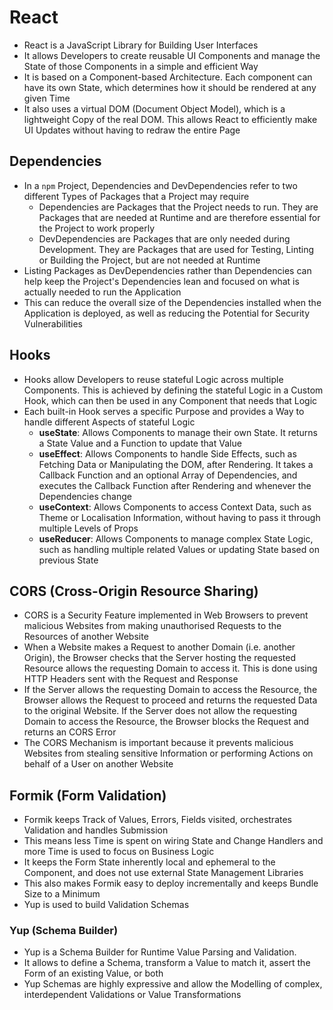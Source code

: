 # React

- React is a JavaScript Library for Building User Interfaces
- It allows Developers to create reusable UI Components and manage the State of those Components in a simple and
  efficient Way
- It is based on a Component-based Architecture. Each component can have its own State, which determines how it should
  be rendered at any given Time
- It also uses a virtual DOM (Document Object Model), which is a lightweight Copy of the real DOM. This allows React to
  efficiently make UI Updates without having to redraw the entire Page

## Dependencies

- In a `npm` Project, Dependencies and DevDependencies refer to two different Types of Packages that a Project may
  require
    - Dependencies are Packages that the Project needs to run. They are Packages that are needed at Runtime and are
      therefore essential for the Project to work properly
    - DevDependencies are Packages that are only needed during Development. They are Packages that are used for Testing,
      Linting or Building the Project, but are not needed at Runtime
- Listing Packages as DevDependencies rather than Dependencies can help keep the Project's Dependencies lean and focused
  on what is actually needed to run the Application
- This can reduce the overall size of the Dependencies installed when the Application is deployed, as well as reducing
  the Potential for Security Vulnerabilities

## Hooks

- Hooks allow Developers to reuse stateful Logic across multiple Components. This is achieved by defining the stateful
  Logic in a Custom Hook, which can then be used in any Component that needs that Logic
- Each built-in Hook serves a specific Purpose and provides a Way to handle different Aspects of stateful Logic
    - __useState__: Allows Components to manage their own State. It returns a State Value and a Function to update that
      Value
    - __useEffect__: Allows Components to handle Side Effects, such as Fetching Data or Manipulating the DOM, after
      Rendering. It takes a Callback Function and an optional Array of Dependencies, and executes the Callback Function
      after Rendering and whenever the Dependencies change
    - __useContext__: Allows Components to access Context Data, such as Theme or Localisation Information, without
      having to pass it through multiple Levels of Props
    - __useReducer__: Allows Components to manage complex State Logic, such as handling multiple related Values or
      updating State based on previous State

## CORS (Cross-Origin Resource Sharing)

- CORS is a Security Feature implemented in Web Browsers to prevent malicious Websites from making unauthorised Requests
  to the Resources of another Website
- When a Website makes a Request to another Domain (i.e. another Origin), the Browser checks that the Server hosting the
  requested Resource allows the requesting Domain to access it. This is done using HTTP Headers sent with the Request
  and Response
- If the Server allows the requesting Domain to access the Resource, the Browser allows the Request to proceed and
  returns the requested Data to the original Website. If the Server does not allow the requesting Domain to access the
  Resource, the Browser blocks the Request and returns an CORS Error
- The CORS Mechanism is important because it prevents malicious Websites from stealing sensitive Information or
  performing Actions on behalf of a User on another Website

## Formik (Form Validation)

- Formik keeps Track of Values, Errors, Fields visited, orchestrates Validation and handles Submission
- This means less Time is spent on wiring State and Change Handlers and more Time is used to focus on Business Logic
- It keeps the Form State inherently local and ephemeral to the Component, and does not use external State Management
  Libraries
- This also makes Formik easy to deploy incrementally and keeps Bundle Size to a Minimum
- Yup is used to build Validation Schemas

### Yup (Schema Builder)

- Yup is a Schema Builder for Runtime Value Parsing and Validation. 
- It allows to define a Schema, transform a Value to match it, assert the Form of an existing Value, or both
- Yup Schemas are highly expressive and allow the Modelling of complex, interdependent Validations or Value Transformations
